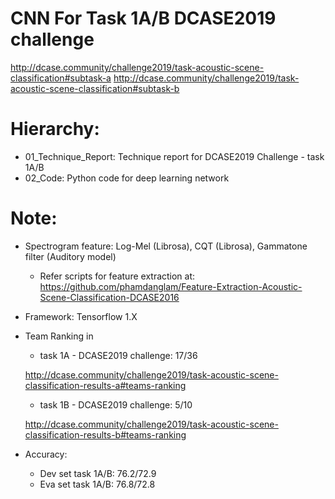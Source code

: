 # CNN For Task 1A/B DCASE2019 challenge
http://dcase.community/challenge2019/task-acoustic-scene-classification#subtask-a
http://dcase.community/challenge2019/task-acoustic-scene-classification#subtask-b

# Hierarchy:
- 01_Technique_Report: Technique report for DCASE2019 Challenge - task 1A/B
- 02_Code: Python code for deep learning network

# Note:
- Spectrogram feature: Log-Mel (Librosa), CQT (Librosa), Gammatone filter (Auditory model)
    + Refer scripts for feature extraction at: https://github.com/phamdanglam/Feature-Extraction-Acoustic-Scene-Classification-DCASE2016
- Framework: Tensorflow 1.X
- Team Ranking in 
    + task 1A - DCASE2019 challenge: 17/36
    
    http://dcase.community/challenge2019/task-acoustic-scene-classification-results-a#teams-ranking    
    + task 1B - DCASE2019 challenge: 5/10    
    
    http://dcase.community/challenge2019/task-acoustic-scene-classification-results-b#teams-ranking    
- Accuracy:
    + Dev set task 1A/B: 76.2/72.9
    + Eva set task 1A/B: 76.8/72.8
